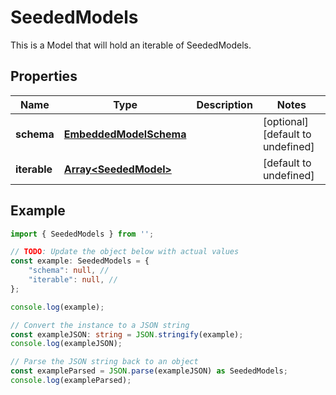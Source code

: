 
# SeededModels

This is a Model that will hold an iterable of SeededModels.

## Properties

Name | Type | Description | Notes
------------ | ------------- | ------------- | -------------
**schema** | [**EmbeddedModelSchema**](EmbeddedModelSchema) |  | [optional] [default to undefined]
**iterable** | [**Array&lt;SeededModel&gt;**](SeededModel) |  | [default to undefined]

## Example

```typescript
import { SeededModels } from '';

// TODO: Update the object below with actual values
const example: SeededModels = {
    "schema": null, // 
    "iterable": null, // 
};

console.log(example);

// Convert the instance to a JSON string
const exampleJSON: string = JSON.stringify(example);
console.log(exampleJSON);

// Parse the JSON string back to an object
const exampleParsed = JSON.parse(exampleJSON) as SeededModels;
console.log(exampleParsed);
```




